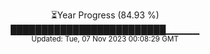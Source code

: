 <p align="center">
⏳Year Progress (84.93 %) <br>
█████████████████████████▁▁▁▁▁ <br>
<sub>Updated: Tue, 07 Nov 2023 00:08:29 GMT</sub>
</p>

